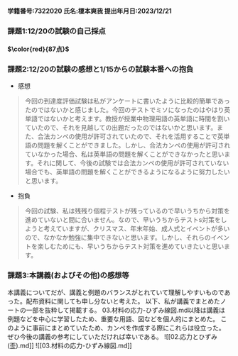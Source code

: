 #### 学籍番号:7322020  氏名:榎本爽我  提出年月日:2023/12/21
### 課題1:12/20の試験の自己採点
#### $\color{red}{87点}$
### 課題2:12/20の試験の感想と1/15からの試験本番への抱負
- 感想
> 今回の到達度評価試験は私がアンケートに書いたように比較的簡単であったのではないかと感じました。今回のテストでミソになったのはやはり英単語ではないかと考えます。教授が授業中物理用語の英単語に時間を割いていたので、それを見越しての出題だったのではないかと思います。また、合法カンペの使用が許可されていたので、それを活用することで英単語の問題を解くことができました。しかし、合法カンペの使用が許可されていなかった場合、私は英単語の問題を解くことができなかったと思います。それに関して、今後の試験では合法カンペの使用が許可されていない場合でも、英単語の問題を解くことができるようになるように努力したいと思います。
- 抱負
> 今回の試験、私は残残り個程テストが残っているので早いうちから対策を進めていないと間に合いません。なので、早いうちからテストs対策をしようと考えていますが、クリスマス、年末年始、成人式とイベントが多いので、なかなか勉強に集中できないと思います。しかし、それらのイベントを楽しむためにも、早いうちからテスト対策を進めていきたいと思います。
### 課題3:本講義(およびその他)の感想等
本講義についてだが、講義と例題のバランスがとれていて理解しやすいものであった。配布資料に関しても申し分ないと考えた。
以下、私が講義でまとめたノートの一部を抜粋して掲載する。
03.材料の応力-ひずみ線図.md以降は講義は例題などを中心に学習したため、重要な用語、図などを個人的にまとめた。
このように事前にまとめていたため、カンペを作成する際にこれらは役立った。
ぜひ今後の講義の参考にしていただければ幸いである。
![[02.応力とひずみ(歪).md]]
![[03.材料の応力-ひずみ線図.md]]
